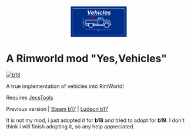 <p align="center">
  <img src="https://github.com/TupiNUMBooR/yes-vehicles/blob/b18/About/Preview.png" width="30%"></img>
</p>

# A Rimworld mod "Yes,Vehicles"
[![b18](https://img.shields.io/badge/Steam-Yes,Vehicles_b18-brightgreen.svg)](https://steamcommunity.com/sharedfiles/filedetails/?id=1395815101)

A true implementation of vehicles into RimWorld!

Requires
[JecsTools](https://github.com/jecrell/JecsTools)


Previous version |
[Steam b17](https://steamcommunity.com/sharedfiles/filedetails/?id=1082473678) |
[Ludeon b17](https://ludeon.com/forums/index.php?topic=34575.0)

It is not my mod, i just adopted it for **b18** and tried to adopt for **b19**.
I don't think i will finish adopting it, so any help appreciated.
